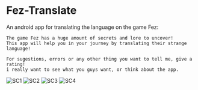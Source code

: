 # Fez-Translate
An android app for translating the language on the game Fez:

```
The game Fez has a huge amount of secrets and lore to uncover! 
This app will help you in your journey by translating their strange language!

For sugestions, errors or any other thing you want to tell me, give a rating! 
i really want to see what you guys want, or think about the app.
```

![SC1](https://lh3.googleusercontent.com/x6mi9dsVn8vbvTz7gvpFGIfS4w1KQ8hKzuMrxBrP0Au057M7ltR4GJGXi5FM4TTpDb0=w720-h310)
![SC2](https://lh3.googleusercontent.com/z0BBdLJ1CY8Ob63J7pshlFbXXeg2QxzxUC6sLXNVqT0mJejeRGxTVQoTHghfNMk8nLjV=w720-h310)
![SC3](https://lh3.googleusercontent.com/4rZcQykrpqnBJoEgGQypo2lEnWeG8j9tbvQzGLLO3PHd0XeWxwqjslBHW9WsrCuudmY=w720-h310)
![SC4](https://lh3.googleusercontent.com/_EWgSSAXIAy83ELG1DGVrsJ0zS7o_hIyHS6FSq-t_qzguJCSBvfHlOErOCfbcQNPcQI=w720-h310)
